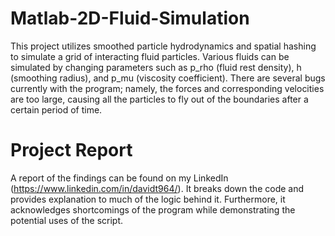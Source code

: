 # Matlab-2D-Fluid-Simulation
This project utilizes smoothed particle hydrodynamics and spatial hashing to simulate a grid of interacting fluid particles.
Various fluids can be simulated by changing parameters such as p_rho (fluid rest density), h (smoothing radius), and p_mu (viscosity coefficient).
There are several bugs currently with the program; namely, the forces and corresponding velocities are too large, causing all the particles to fly
out of the boundaries after a certain period of time.

# Project Report
A report of the findings can be found on my LinkedIn (https://www.linkedin.com/in/davidt964/). It breaks down the code and provides explanation to much of the logic behind it. Furthermore, it acknowledges shortcomings of the program while demonstrating the potential uses of the script.
